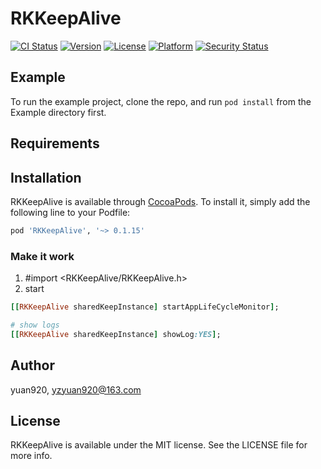# RKKeepAlive

[![CI Status](https://img.shields.io/travis/yuan/RKKeepAlive.svg?style=flat)](https://travis-ci.org/yuan/RKKeepAlive)
[![Version](https://img.shields.io/cocoapods/v/RKKeepAlive.svg?style=flat)](https://cocoapods.org/pods/RKKeepAlive)
[![License](https://img.shields.io/cocoapods/l/RKKeepAlive.svg?style=flat)](https://cocoapods.org/pods/RKKeepAlive)
[![Platform](https://img.shields.io/cocoapods/p/RKKeepAlive.svg?style=flat)](https://cocoapods.org/pods/RKKeepAlive)
[![Security Status](https://www.murphysec.com/platform3/v3/badge/1612403514475589632.svg?t=1)](https://www.murphysec.com/accept?code=97d61b2a7832116ff93cbf101eef71cb&type=1&from=2&t=2)

## Example

To run the example project, clone the repo, and run `pod install` from the Example directory first.

## Requirements

## Installation

RKKeepAlive is available through [CocoaPods](https://cocoapods.org). To install
it, simply add the following line to your Podfile:

```ruby
pod 'RKKeepAlive', '~> 0.1.15'
```

### Make it work
1. #import <RKKeepAlive/RKKeepAlive.h>
2. start
```ruby
[[RKKeepAlive sharedKeepInstance] startAppLifeCycleMonitor];

# show logs
[[RKKeepAlive sharedKeepInstance] showLog:YES];
```

## Author

yuan920, yzyuan920@163.com

## License

RKKeepAlive is available under the MIT license. See the LICENSE file for more info.
